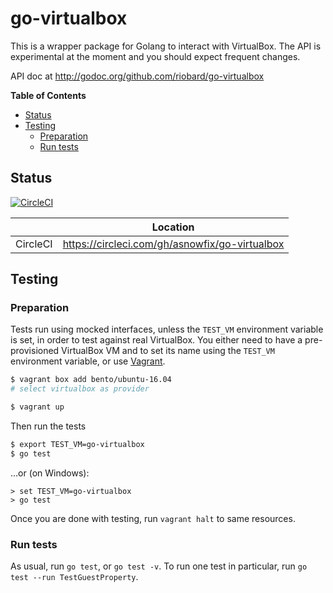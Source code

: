 # go-virtualbox

This is a wrapper package for Golang to interact with VirtualBox. The API is
experimental at the moment and you should expect frequent changes.

API doc at http://godoc.org/github.com/riobard/go-virtualbox

**Table of Contents**

<!-- TOC depthFrom:2 depthTo:4 -->

- [Status](#status)
- [Testing](#testing)
    - [Preparation](#preparation)
    - [Run tests](#run-tests)

<!-- /TOC -->

## Status

[![CircleCI](https://circleci.com/gh/asnowfix/go-virtualbox.svg?style=svg)](https://circleci.com/gh/asnowfix/go-virtualbox)

| | Location |
|-|----------|
| CircleCI | https://circleci.com/gh/asnowfix/go-virtualbox |

## Testing 

### Preparation

Tests run using mocked interfaces, unless the `TEST_VM` environment variable is set, in order to test against real VirtualBox. You either need to  have a pre-provisioned VirtualBox VM and  to set its name using the `TEST_VM` environment variable, or use [Vagrant](https://www.vagrantup.com/intro/getting-started/).

```bash
$ vagrant box add bento/ubuntu-16.04
# select virtualbox as provider

$ vagrant up
```

Then run the tests 

```bash
$ export TEST_VM=go-virtualbox
$ go test
```

...or (on Windows):

```shell
> set TEST_VM=go-virtualbox
> go test
```

Once you are done with testing, run `vagrant halt` to same resources.

### Run tests

As usual, run `go test`, or `go test -v`.  To run one test in particular,
run `go test --run TestGuestProperty`.

